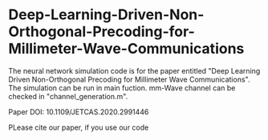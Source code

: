 # Deep-Learning-Driven-Non-Orthogonal-Precoding-for-Millimeter-Wave-Communications
The neural network simulation code is for the paper entitled "Deep Learning Driven Non-Orthogonal Precoding for Millimeter Wave Communications".
The simulation can be run in main fuction.
mm-Wave channel can be checked in "channel_generation.m".

Paper DOI: 10.1109/JETCAS.2020.2991446

PLease cite our paper, if you use our code

